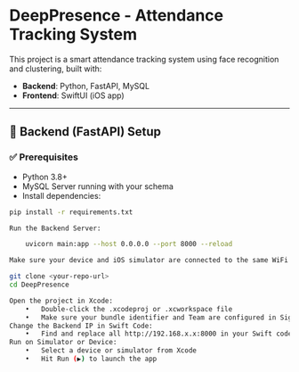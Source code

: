 # DeepPresence - Attendance Tracking System

This project is a smart attendance tracking system using face recognition and clustering, built with:

- **Backend**: Python, FastAPI, MySQL
- **Frontend**: SwiftUI (iOS app)

---

## 🚀 Backend (FastAPI) Setup

### ✅ Prerequisites

- Python 3.8+
- MySQL Server running with your schema
- Install dependencies:

```bash
pip install -r requirements.txt

Run the Backend Server:

	uvicorn main:app --host 0.0.0.0 --port 8000 --reload

Make sure your device and iOS simulator are connected to the same WiFi network as your machine.

git clone <your-repo-url>
cd DeepPresence

Open the project in Xcode:
	•	Double-click the .xcodeproj or .xcworkspace file
	•	Make sure your bundle identifier and Team are configured in Signing & Capabilities
Change the Backend IP in Swift Code:
	•	Find and replace all http://192.168.x.x:8000 in your Swift code with your local machine’s IP address on WiFi.
Run on Simulator or Device:
	•	Select a device or simulator from Xcode
	•	Hit Run (▶) to launch the app
